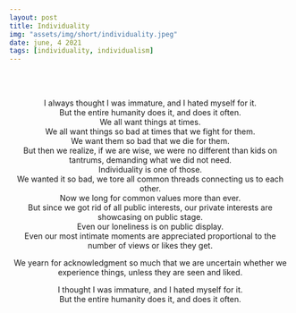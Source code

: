 ```yaml
---
layout: post
title: Individuality
img: "assets/img/short/individuality.jpeg"
date: june, 4 2021
tags: [individuality, individualism]
---
```

 
<br><br>
<div align="center">



I always thought I was immature, and I hated myself for it.<br>
But the entire humanity does it, and does it often.<br>
We all want things at times.<br>
We all want things so bad at times that we fight for them.<br>
We want them so bad that we die for them. <br>
But then we realize, if we are wise, we were no different than kids on tantrums, demanding what we did not need.<br>
Individuality is one of those.<br>
We wanted it so bad, we tore all common threads connecting us to each other.<br>
Now we long for common values more than ever.<br>
But since we got rid of all public interests, our private interests are showcasing on public stage.<br>
Even our loneliness is on public display.<br>
Even our most intimate moments are appreciated proportional to the number of views or likes they get.<br> 

We yearn for acknowledgment so much that we are uncertain whether we experience things, unless they are seen and liked.<br>

<!--This conversation is already not, or will soon stop to be, strange:<br><br>
  
<em>I touch myself here, and you touch yourself there.<br>
We then split the screen; I take half, and give you the other half.<br>
We will decide how fulfilling it was after we count the likes. Ok bae? </em><br><br>-->
  
I thought I was immature, and I hated myself for it.<br>
But the entire humanity does it, and does it often.<br>

</div>
<br><br>
<br><br>
<br><br>
<br><br>
<br><br>
<br><br>
